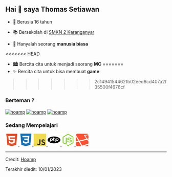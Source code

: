 <!-- Header -->

## Hai 👋 saya **Thomas Setiawan**

<!-- Deskripsi Singkat -->

-   🎂 Berusia 16 tahun

-   📚 Bersekolah di [SMKN 2 Karanganyar](http://web.smkn2kra.sch.id/)

-   🌱 Hanyalah seorang **manusia biasa**

<<<<<<< HEAD
-   🏙 Bercita cita untuk menjadi seorang **MC**
=======
-   ✨ Bercita cita untuk bisa membuat **game**
>>>>>>> 2c1494154462fb02eed8cd407a2f35500f4676cf

<!-- Contact -->
<h3 align="left">Berteman ?</h3>
<p align="left">
<a href="https://www.facebook.com/thomas.setiawan.5895?mibextid=ZbWKwL" target="blank"><img align="center" src="https://raw.githubusercontent.com/rahuldkjain/github-profile-readme-generator/master/src/images/icons/Social/facebook.svg" alt="hoamp" height="30" width="40" /></a>
<a href="https://instagram.com/not_hoamp?igshid=YmMyMTA2M2Y=" target="blank"><img align="center" src="https://raw.githubusercontent.com/rahuldkjain/github-profile-readme-generator/master/src/images/icons/Social/instagram.svg" alt="hoamp" height="30" width="40" /></a>
<a href="https://github.com/Hoamp" target="blank"><img align="center" src="https://raw.githubusercontent.com/rahuldkjain/github-profile-readme-generator/master/src/images/icons/Social/github.svg" alt="hoamp" height="30" width="40" /></a>

<!-- Language -->
<h3 align="left">Sedang Mempelajari</h3>  
<p align="left">
<!-- Html -->
<a href="https://www.w3.org/html/" target="_blank" rel="noreferrer"> <img src="https://raw.githubusercontent.com/devicons/devicon/1119b9f84c0290e0f0b38982099a2bd027a48bf1/icons/html5/html5-plain.svg" alt="html5" width="40" height="40"/> </a> 
<!-- Css -->
<a href="https://www.w3schools.com/css/" target="_blank" rel="noreferrer"> <img src="https://raw.githubusercontent.com/devicons/devicon/1119b9f84c0290e0f0b38982099a2bd027a48bf1/icons/css3/css3-plain.svg" alt="css3" width="40" height="40"/> </a> 
<!-- Js -->
<a href="https://developer.mozilla.org/en-US/docs/Web/JavaScript" target="_blank" rel="noreferrer"> <img src="https://raw.githubusercontent.com/devicons/devicon/master/icons/javascript/javascript-original.svg" alt="javascript" width="40" height="40"/> 
<!-- Php -->
</a> <a href="https://www.php.net/docs.php" target="_blank" rel="noreferrer"> <img src="https://raw.githubusercontent.com/devicons/devicon/1119b9f84c0290e0f0b38982099a2bd027a48bf1/icons/php/php-plain.svg" alt="php" width="40" height="40"/> </a> 
<!-- Node -->
<a href="https://nodejs.org" target="_blank" rel="noreferrer"> <img src="https://raw.githubusercontent.com/devicons/devicon/1119b9f84c0290e0f0b38982099a2bd027a48bf1/icons/nodejs/nodejs-original.svg" alt="nodejs" width="40" height="40"/> </a> 
<!-- Laravel -->
<a href="https://laravel.com/" target="_blank" rel="noreferrer"> <img src="https://github.com/devicons/devicon/blob/master/icons/laravel/laravel-plain.svg" alt="laravel" width="40" height="40"/> </a>

---

<!-- footer -->

Credit: [Hoamp](https://github.com/Hoamp)

Terakhir diedit: 10/01/2023
